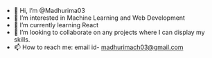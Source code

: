 - 👋 Hi, I’m @Madhurima03
- 👀 I’m interested in Machine Learning and Web Development
- 🌱 I’m currently learning React
- 💞️ I’m looking to collaborate on any projects where I can display my skills.
- 📫 How to reach me: email id- madhurimach03@gmail.com

<!---
Madhurima03/Madhurima03 is a ✨ special ✨ repository because its `README.md` (this file) appears on your GitHub profile.
You can click the Preview link to take a look at your changes.
--->
